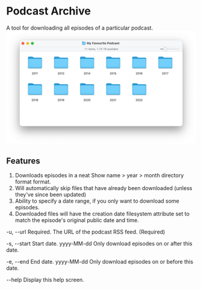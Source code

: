 # Podcast Archive
A tool for downloading all episodes of a particular podcast.
![Example of the folder structure created by Podcast Archive](Screenshot.png)


## Features
1. Downloads episodes in a neat Show name > year > month directory format format.
2. Will automatically skip files that have already been downloaded (unless they've since been updated)
3. Ability to specify a date range, if you only want to download some episodes. 
4. Downloaded files will have the creation date filesystem attribute set to match the episode's original public date and time.

 -u, --url      Required. The URL of the podcast RSS feed. (Required)

 -s, --start    Start date. yyyy-MM-dd Only download episodes on or after this
                 date.

-e, --end      End date. yyyy-MM-dd Only download episodes on or before this
                 date.

 --help         Display this help screen.


